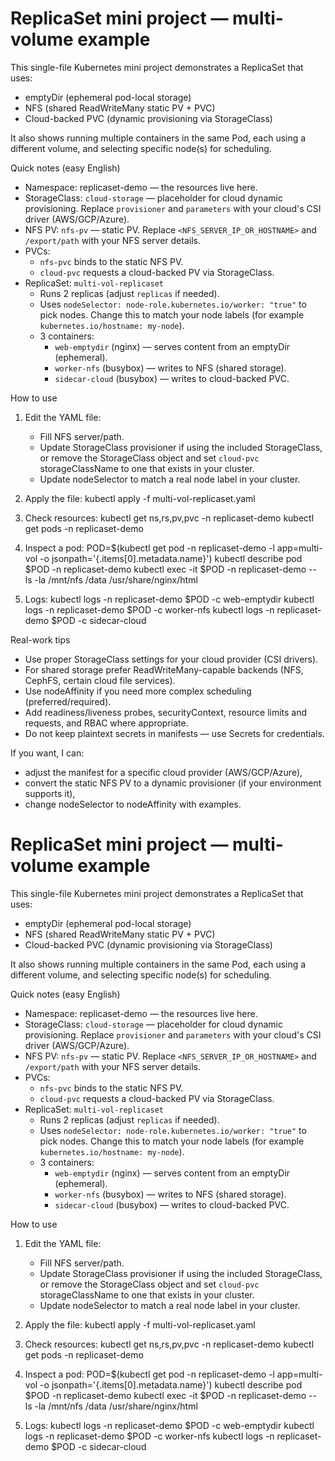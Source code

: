 # ReplicaSet mini project — multi-volume example

This single-file Kubernetes mini project demonstrates a ReplicaSet that uses:

- emptyDir (ephemeral pod-local storage)
- NFS (shared ReadWriteMany static PV + PVC)
- Cloud-backed PVC (dynamic provisioning via StorageClass)

It also shows running multiple containers in the same Pod, each using a different volume, and selecting specific node(s) for scheduling.

Quick notes (easy English)

- Namespace: replicaset-demo — the resources live here.
- StorageClass: `cloud-storage` — placeholder for cloud dynamic provisioning. Replace `provisioner` and `parameters` with your cloud's CSI driver (AWS/GCP/Azure).
- NFS PV: `nfs-pv` — static PV. Replace `<NFS_SERVER_IP_OR_HOSTNAME>` and `/export/path` with your NFS server details.
- PVCs:
  - `nfs-pvc` binds to the static NFS PV.
  - `cloud-pvc` requests a cloud-backed PV via StorageClass.
- ReplicaSet: `multi-vol-replicaset`
  - Runs 2 replicas (adjust `replicas` if needed).
  - Uses `nodeSelector: node-role.kubernetes.io/worker: "true"` to pick nodes. Change this to match your node labels (for example `kubernetes.io/hostname: my-node`).
  - 3 containers:
    - `web-emptydir` (nginx) — serves content from an emptyDir (ephemeral).
    - `worker-nfs` (busybox) — writes to NFS (shared storage).
    - `sidecar-cloud` (busybox) — writes to cloud-backed PVC.

How to use

1. Edit the YAML file:

   - Fill NFS server/path.
   - Update StorageClass provisioner if using the included StorageClass, or remove the StorageClass object and set `cloud-pvc` storageClassName to one that exists in your cluster.
   - Update nodeSelector to match a real node label in your cluster.
2. Apply the file:
   kubectl apply -f multi-vol-replicaset.yaml
3. Check resources:
   kubectl get ns,rs,pv,pvc -n replicaset-demo
   kubectl get pods -n replicaset-demo
4. Inspect a pod:
   POD=$(kubectl get pod -n replicaset-demo -l app=multi-vol -o jsonpath='{.items[0].metadata.name}')
   kubectl describe pod $POD -n replicaset-demo
   kubectl exec -it $POD -n replicaset-demo -- ls -la /mnt/nfs /data /usr/share/nginx/html
5. Logs:
   kubectl logs -n replicaset-demo $POD -c web-emptydir
   kubectl logs -n replicaset-demo $POD -c worker-nfs
   kubectl logs -n replicaset-demo $POD -c sidecar-cloud

Real-work tips

- Use proper StorageClass settings for your cloud provider (CSI drivers).
- For shared storage prefer ReadWriteMany-capable backends (NFS, CephFS, certain cloud file services).
- Use nodeAffinity if you need more complex scheduling (preferred/required).
- Add readiness/liveness probes, securityContext, resource limits and requests, and RBAC where appropriate.
- Do not keep plaintext secrets in manifests — use Secrets for credentials.

If you want, I can:

- adjust the manifest for a specific cloud provider (AWS/GCP/Azure),
- convert the static NFS PV to a dynamic provisioner (if your environment supports it),
- change nodeSelector to nodeAffinity with examples.

# ReplicaSet mini project — multi-volume example

This single-file Kubernetes mini project demonstrates a ReplicaSet that uses:
- emptyDir (ephemeral pod-local storage)
- NFS (shared ReadWriteMany static PV + PVC)
- Cloud-backed PVC (dynamic provisioning via StorageClass)

It also shows running multiple containers in the same Pod, each using a different volume, and selecting specific node(s) for scheduling.

Quick notes (easy English)
- Namespace: replicaset-demo — the resources live here.
- StorageClass: `cloud-storage` — placeholder for cloud dynamic provisioning. Replace `provisioner` and `parameters` with your cloud's CSI driver (AWS/GCP/Azure).
- NFS PV: `nfs-pv` — static PV. Replace `<NFS_SERVER_IP_OR_HOSTNAME>` and `/export/path` with your NFS server details.
- PVCs:
  - `nfs-pvc` binds to the static NFS PV.
  - `cloud-pvc` requests a cloud-backed PV via StorageClass.
- ReplicaSet: `multi-vol-replicaset`
  - Runs 2 replicas (adjust `replicas` if needed).
  - Uses `nodeSelector: node-role.kubernetes.io/worker: "true"` to pick nodes. Change this to match your node labels (for example `kubernetes.io/hostname: my-node`).
  - 3 containers:
    - `web-emptydir` (nginx) — serves content from an emptyDir (ephemeral).
    - `worker-nfs` (busybox) — writes to NFS (shared storage).
    - `sidecar-cloud` (busybox) — writes to cloud-backed PVC.

How to use
1. Edit the YAML file:
   - Fill NFS server/path.
   - Update StorageClass provisioner if using the included StorageClass, or remove the StorageClass object and set `cloud-pvc` storageClassName to one that exists in your cluster.
   - Update nodeSelector to match a real node label in your cluster.

2. Apply the file:
   kubectl apply -f multi-vol-replicaset.yaml

3. Check resources:
   kubectl get ns,rs,pv,pvc -n replicaset-demo
   kubectl get pods -n replicaset-demo

4. Inspect a pod:
   POD=$(kubectl get pod -n replicaset-demo -l app=multi-vol -o jsonpath='{.items[0].metadata.name}')
   kubectl describe pod $POD -n replicaset-demo
   kubectl exec -it $POD -n replicaset-demo -- ls -la /mnt/nfs /data /usr/share/nginx/html

5. Logs:
   kubectl logs -n replicaset-demo $POD -c web-emptydir
   kubectl logs -n replicaset-demo $POD -c worker-nfs
   kubectl logs -n replicaset-demo $POD -c sidecar-cloud
